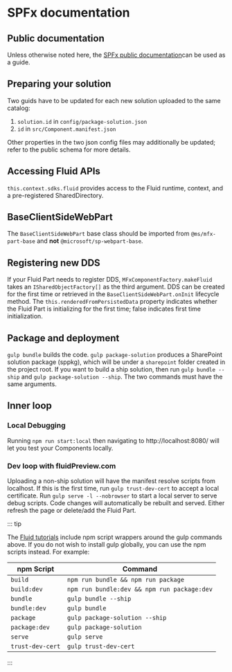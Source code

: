 # SPFx documentation

## Public documentation

Unless otherwise noted here, the [SPFx public documentation](https://aka.ms/spfx)can be used as a guide.

## Preparing your solution

Two guids have to be updated for each new solution uploaded to the same catalog:

1. `solution.id` in `config/package-solution.json`
2. `id` in `src/Component.manifest.json`

Other properties in the two json config files may additionally be updated; refer to the public schema for more details.

## Accessing Fluid APIs

`this.context.sdks.fluid` provides access to the Fluid runtime, context, and a pre-registered SharedDirectory.

## BaseClientSideWebPart

The `BaseClientSideWebPart` base class should be imported from `@ms/mfx-part-base` and **not** `@microsoft/sp-webpart-base`.

## Registering new DDS

If your Fluid Part needs to register DDS, `MFxComponentFactory.makeFluid` takes an `ISharedObjectFactory[]` as the
third argument. DDS can be created for the first time or retrieved in the `BaseClientSideWebPart.onInit` lifecycle
method. The `this.renderedFromPersistedData` property indicates whether the Fluid Part is initializing for the
first time; false indicates first time initialization.

## Package and deployment

`gulp bundle` builds the code. `gulp package-solution` produces a SharePoint solution package (sppkg), which will be under
a `sharepoint` folder created in the project root. If you want to build a ship solution, then run `gulp bundle --ship` and
`gulp package-solution --ship`. The two commands must have the same arguments.

## Inner loop

### Local Debugging

Running `npm run start:local` then navigating to http://localhost:8080/ will let you test your Components locally.

### Dev loop with fluidPreview.com

Uploading a non-ship solution will have the manifest resolve scripts from localhost. If this is the first time, run
`gulp trust-dev-cert` to accept a local certificate. Run `gulp serve -l --nobrowser` to start a local server to serve
debug scripts. Code changes will automatically be rebuilt and served. Either refresh the page or delete/add the Fluid
Part.

::: tip

The [Fluid tutorials](../examples/README.md) include npm script wrappers around the gulp commands above. If you do not
wish to install gulp globally, you can use the npm scripts instead. For example:

| npm Script       | Command                                     |
| ---------------- | ------------------------------------------- |
| `build`          | `npm run bundle && npm run package`         |
| `build:dev`      | `npm run bundle:dev && npm run package:dev` |
| `bundle`         | `gulp bundle --ship`                        |
| `bundle:dev`     | `gulp bundle`                               |
| `package`        | `gulp package-solution --ship`              |
| `package:dev`    | `gulp package-solution`                     |
| `serve`          | `gulp serve`                                |
| `trust-dev-cert` | `gulp trust-dev-cert`                       |

:::

